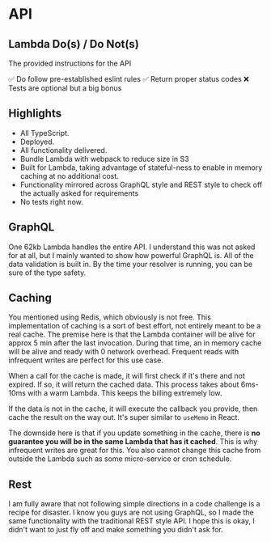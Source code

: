 # API

## Lambda Do(s) / Do Not(s)

The provided instructions for the API

:white_check_mark: Do follow pre-established eslint rules
:white_check_mark: Return proper status codes
:x: Tests are optional but a big bonus

## Highlights

- All TypeScript.
- Deployed.
- All functionality delivered.
- Bundle Lambda with webpack to reduce size in S3
- Built for Lambda, taking advantage of stateful-ness to enable in memory caching at no additional cost.
- Functionality mirrored across GraphQL style and REST style to check off the actually asked for requirements
- No tests right now.

## GraphQL

One 62kb Lambda handles the entire API. I understand this was not asked for at all, but I mainly wanted to show how powerful GraphQL is. All of the data validation is built in. By the time your resolver is running, you can be sure of the type safety.

## Caching

You mentioned using Redis, which obviously is not free. This implementation of caching is a sort of best effort, not entirely meant to be a real cache. The premise here is that the Lambda container will be alive for approx 5 min after the last invocation. During that time, an in memory cache will be alive and ready with 0 network overhead. Frequent reads with infrequent writes are perfect for this use case.

When a call for the cache is made, it will first check if it's there and not expired. If so, it will return the cached data. This process takes about 6ms-10ms with a warm Lambda. This keeps the billing extremely low.

If the data is not in the cache, it will execute the callback you provide, then cache the result on the way out. It's super similar to `useMemo` in React.

The downside here is that if you update something in the cache, there is **no guarantee you will be in the same Lambda that has it cached**. This is why infrequent writes are great for this. You also cannot change this cache from outside the Lambda such as some micro-service or cron schedule.

## Rest

I am fully aware that not following simple directions in a code challenge is a recipe for disaster. I know you guys are not using GraphQL, so I made the same functionality with the traditional REST style API. I hope this is okay, I didn't want to just fly off and make something you didn't ask for.
